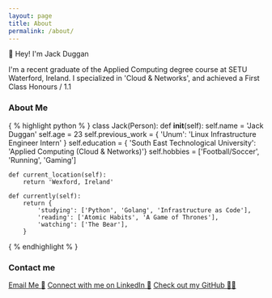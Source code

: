 ```yaml
---
layout: page
title: About
permalink: /about/
---
```


👋 Hey! I'm Jack Duggan

I'm a recent graduate of the Applied Computing degree course at SETU Waterford, Ireland. I specialized in 'Cloud & Networks', and achieved a First Class Honours / 1.1

### About Me

{ % highlight python % }
class Jack(Person):
    def __init__(self):
        self.name = 'Jack Duggan'
        self.age = 23
        self.previous_work = { 'Unum': 'Linux Infrastructure Engineer Intern' }
        self.education = { 'South East Technological University': 'Applied Computing (Cloud & Networks)'}
        self.hobbies = ['Football/Soccer', 'Running', 'Gaming']

    def current_location(self):
        return 'Wexford, Ireland'

    def currently(self):
        return {
            'studying': ['Python', 'Golang', 'Infrastructure as Code'],
            'reading': ['Atomic Habits', 'A Game of Thrones'],
            'watching': ['The Bear'],
        }
{ % endhighlight % }

### Contact me

[Email Me 📨](mailto:jackduggan01@hotmail.com)
[Connect with me on LinkedIn 💼](https://www.linkedin.com/in/jackduggan/)
[Check out my GitHub 🧑‍💻](https://github.com/jackjduggan)
